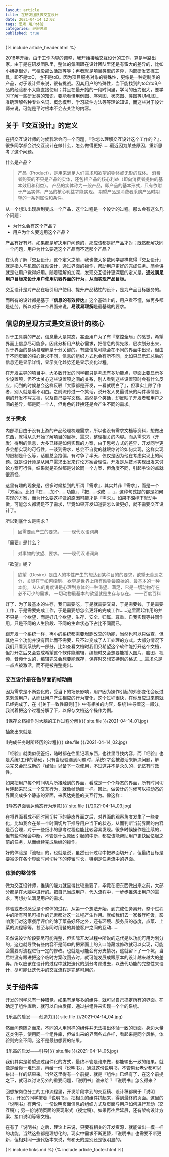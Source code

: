 ```yaml
---
layout: article
title: 在研发团队做交互设计
date: 2021-04-14 12:02
tags: 思考 用户体验 
categories: 经验总结
published: true
---
```


{% include article_header.html %}

2018年开始，由于工作内容的调整，我开始接触交互设计的工作，算是半路出家。由于是在研发团队里，整体的氛围跟在设计团队里还是有蛮大的差异的，比如小姐姐很少，气氛没那么活跃等等；再者就是项目类型的差异，内部研发支撑工具，即不是toC，也不是toB。因为项目服务对象的特殊性，更像是一种定制类的产品，对于设计师来说，很有挑战。因其用户的特殊性，当下能找到的toC/toB产品的经验都不大能直接使用；并且在最开始的一段时间里，学习的压力很大，要学习了解一些研发类的知识，要能看懂用例图、序列图、状态图、类图等UML图…准确理解各种专业名词、概念模型，学习软件方法等等理论知识，而这些对于设计师来说，可能是平时根本不会去关注的内容。

## 关于『交互设计』的定义

在招交互设计师的时候我常会问一个问题，『你怎么理解交互设计这个工作的？』，很多同学都会讲交互设计在做什么，怎么做得更好……最近因为某些原因，重新思考了这个问题。

什么是产品？

> 产品（Product），是用来满足人们需求和欲望的物体或无形的载体。 消费者购买的不只是产品的实体，还包括产品的核心利益（即向消费者提供的基本效用和利益）。 产品的实体称为一般产品，即产品的基本形式，只有依附于产品实体，产品的核心利益才能实现。 期望产品是消费者采购产品时期望的一系列属性和条件。 

从一个想法出现后到变成一个产品，这个过程是一个设计的过程。那么会有这么几个问题：

* 为什么会有这个产品？
* 用户为什么要选用这个产品？

产品有好有坏，如果都是解决用户问题的，那应该都是好产品才对；既然都解决同一个问题，用户为什么要选这个产品而不选那个产品？

在认真了解『交互设计』这个定义之前，我也像大多数同学那样觉得『交互设计』就是指人与机器的互动设计，通过界面的操作，帮助用户更好的完成任务。简单讲就是让用户觉得好用。随着理解的加深，发现交互设计更深层的定义是，**通过满足用户目标来设计用户使用机器界面的行为，从而实现产品目标。**

交互设计是对产品在吸引用户使用、提升产品粘性的设计，是为产品目标服务的。

而所有的设计都是基于『**信息的有效传达**』这个基础上的，用户看不懂，做再多都是徒劳。所以对于一个界面来说，**易读易理解**是最基础的要求。

## 信息的呈现方式是交互设计的核心

对于工具类的产品，信息量大是常态，甚至用户为了有『掌控全局』的感觉，希望界面上信息尽可能多。因此分析用户核心需求，把信息的优先级、层次划分出来，对于界面的易读易理解是十分关键的。有些信息可能会在不同的界面中出现，但由于不同页面的核心诉求不同，信息的组织方式也会有所不同，比如只显示汇总后的信息还是显示详情，显示变化趋势还是显示变化过程。

在开发主导的项目中，大多数开发的同学都只是考虑有多功能点，界面上要显示多少设置项，但不太关心这些设置项之间的关系，别人看到这些设置项时会有什么反应，问到的时候总会这样反驳『大家都是开发，一看就明白了』，但事实上除了作者，别人就是看不明白。之前流传过一个笑话，说开发人员最讨厌的两件事情是，别的开发不写文档，以及自己要写文档。虽然是个笑话，却反映了开发者和用户之间的差异，都是同一个人，但角色的转换还是会产生不同的需求。

### 关于需求

内部项目由于没有上游的产品经理梳理需求，所以也没有需求文档等资料，想做出东西，就得从头开始了解项目的目标、需求，整理相关的内容。而从需求方（开发）得到的信息，大多已经是如何实现的方案，由于思考方式的差异，开发同学更多会想实现的可行性，一谈到需求，总会不自觉的就跟你讨论如何实现，这样实现的限制是什么等，话题总会跑偏，有时争了半天，仅仅是因为他在考虑实现上的问题。就是设计师是从用户需求出发来讨论方案合理性，开发是从技术实现出发来讨论方案可行性，结果就是虽然都是讨论同一个方案，但角度不同，引起争论的点就很奇怪。

这里有趣的现象是，很多时候接到的所谓『需求』，其实并非『需求』，而是一个『方案』。比如『在……加个……功能』、『把……改成……』，这种句式提的都是如何实现的方案，而为什么要这样做的原因可能才是『需求』。如果不深挖下就动手做，可能怎么都满足不了需求，毕竟如果开发知道要怎么做更好，就不需要交互设计了。

所以到底什么是需求？

> 因需要而产生的要求。
> ——现代汉语词典

『需要』是什么？

> 对事物的欲望、要求。
> ——现代汉语词典

『欲望』呢？

> 欲望（Desire）是由人的本性产生的想达到某种目的的要求，欲望无善恶之分，关键在于如何控制。 欲望是世界上所有动物最原始的、最基本的一种本能。 从人的角度讲是心理到身体的一种渴望、满足，它是一切动物存在必不可少的需求。 一切动物最基本的欲望就是生存与存在。
> ——百度百科

好了，为了最基本的生存，我们需要吃，于是就需要交易，于是需要钱，于是需要工作，于是需要完成工作，于是需要想怎么更好的完成工作……这里面起作用的并不只是一个欲望，而是好几个欲望，生存、安全、归属、尊重、自我实现等共同作用，只是不同的人生阶段、不同的生命状态下占比不同而已。

跟开发一个系统一样，再小的系统都需要增删改查的功能，当然也可以只做查，但其他三个功能并没有因此而不需要，只不过变成了人工处理的方式。大部分情况下我们只看到系统的一部分，比如查看文档时我们只希望这个软件能打开这个文档，但打开之后又会变成希望这个软件能编辑，编辑时又会想要能插入图片、脑图、视频、音频什么的，编辑完又会想要能保存，保存时又想支持别的格式……需求总是一点点被激活，而不是被完整提出。

### 交互设计是在做界面的帧动画

因为需求是不断变化的，受当下的场景影响，用户因为操作引起的外部变化会反过来刺激用户，从而让用户产生相应的行为变化，这个过程很快，在你反应过来前就已经完成了，在《[关于一致性原则][]》中有相关的内容，系统1主导着这一部分。我试着把这个过程分解了下，以保存文档这个操作为例。

![保存文档操作时大脑的工作过程分解]({{ site.file }}/2021-04-14_01.jpg)

抽象出来就是

![完成任务时所经历的过程]({{ site.file }}/2021-04-14_02.jpg)

『经验』就类似便签纸，随时都在往里记着东西，也往里寻找内容，而『经验』也是系统1工作的基础，只有当经验遇到问题时，系统2才会被激活来解决问题，解决完又会形成新的『经验』以备下一次使用，不过这并不是永久的，记忆有时效性。

如果把用户每个时间切片所接触到的界面，看成是一个个静态的界面，所有时间切片连起来形成一个交互行为，就像帧动画一样。因此，做设计的时候可以把动态的界面变成多个静态的界面，来表达完整的交互行为。像这样：

![静态界面表达动态行为示意]({{ site.file }}/2021-04-14_03.jpg)

在将界面看成不同时间切片下的静态界面之后，对界面的观察角度发生了一些变化，比如我会在某一个时间切片下推导用户当下的状态，从而判断当前界面的内容是否合理，对于一些细小的思考过程也能比较容易发现。很多时候操作是连续的，但有些时候会中断，不管是什么原因引起的中断，都应该能帮助用户更快回忆起之前的任务，从而继续完成后继的操作。

好的体验是『流畅』的，也就是说，虽然设计过程中把界面切开了，但最终目标是要减少在各个界面时间切片下的停留时长，特别是任务流中的界面。

### 体验的整体性

做为交互设计师，推演的能力就显得比较重要了，毕竟在把东西做出来之前，大部分都是在大脑中进行的。把自己当成用户，代入流程中，一步步推演出用户的需求，再想办法满足用户的需求。

体验或者说感受是个整体的过程，从第一个想法开始，到完成任务离开，整个过程中的所有可见可操作的元素都对这一过程产生作用。就如我们去一家餐厅吃饭，影响我们对这家餐厅评价的除了菜品好坏之外，还有环境、服务员的态度，点菜、上菜的流程等等，甚至与同时用餐的其他客户之间的互动……

虽然说设计阶段要尽可能完整，但实际开发过程中所说的迭代是以功能可用为划分的，这也就导致有些内容不是简单的把界面上的入口隐藏或修改就可以实现，可能会需要对流程进行一定的修改。也就是可能会有分支情况，这就留下了一个坑，当后继没有跟进把这个临时方案改回去时，就可能发展成跟原本的设计越来越大的差异。所以应该在设计的过程中就把迭代的划分考虑进去，以迭代功能的完整性来设计，尽可能让迭代中的交互流程是完整可用的。

## 关于组件库

开发的同学总有一种错觉，如果有足够多的组件，就可以自己搞定所有的界面。在确定了组件库后，就可以自由发挥，通过拼组件来实现一个个的系统。

![乐高的启发——创造力]({{ site.file }}/2021-04-14_04.jpg)

然而问题随之而来，不同的人用同样的组件并无法拼出体验一致的页面。身边大量这类例子，使用同一个组件库，但做出来的界面各式各样，看起来是同个风格，体验则完全不同。这不是最初想要的结果。

![乐高的启发——引导]({{ site.file }}/2021-04-14_05.jpg)

我们其实是希望通过组件化的方式，最终不管是谁来做，都能输出一致的结果。就像是给你一堆乐高，再给一份『说明书』，通过这份说明书，不管男女老少都可以拼出一样的结果来。当然这里得有一个前提，就是『组件』已经有了，在这个前提之下，就可以讨论另外的重要问题，『说明书』谁来给？『说明书』怎么得来？

回想按岗位分工的工作流程里，开发阶段拿到的交互稿、设计稿都属于『说明书』，开发的同学按着『说明书』，把相关的组件拼起来，得到最终的页面。这里的『说明书』有两份，一份说明页面信息的组织方式及页面与用户如何进行互动（交互稿）；另一份说明页面的表现形式（视觉稿）。如果再往后延展，还有架构设计方案、接口说明等等文档。

在有了『说明书』之后，理论上来说，只要有相关的开发资源，就能做出一模一样的功能。当然这些都是理想化的，现实中需求不断更替，『说明书』也需要不断更新，但相对同一迭代版本来说，有和无的差别还是很明显的。

{% include links.md %}
{% include article_footer.html %}
